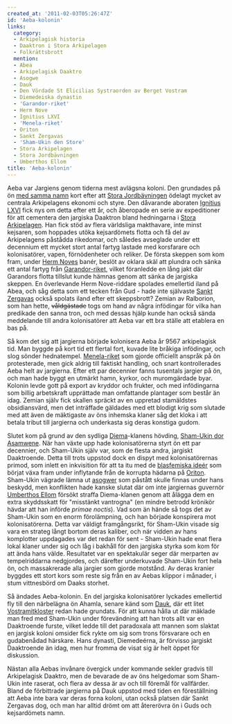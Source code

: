 ```yaml
---
created_at: '2011-02-03T05:26:47Z'
id: 'Aeba-kolonin'
links:
  category:
  - Arkipelagisk historia
  - Daaktron i Stora Arkipelagen
  - Folkrättsbrott
  mention:
  - Abea
  - Arkipelagisk Daaktro
  - Asogwe
  - Dauk
  - Den Vördade St Elicilias Systraorden av Berget Vostram
  - Diemedeiska dynastin
  - 'Garandor-riket'
  - Herm Nove
  - Ignitius LXVI
  - 'Menela-riket'
  - Oriton
  - Sankt Zergavas
  - 'Sham-Ukin den Store'
  - Stora Arkipelagen
  - Stora Jordbävningen
  - Umberthos Ellom
title: 'Aeba-kolonin'
---
```


Aeba var Jargiens genom tiderna mest avlägsna koloni. Den grundades på ön [med samma namn] kort
efter att [Stora Jordbävningen] ödelagt mycket av centrala Arkipelagens ekonomi och styre. Den
dåvarande aboraten [Ignitius LXVI] fick nys om detta efter ett år, och åberopade en serie av
expeditioner för att cementera den jargiska Daaktron bland hedningarna i [Stora Arkipelagen]. Han
fick stöd av flera världsliga makthavare, inte minst kejsaren, som hoppades utöka kejsardömets
flotta och få del av Arkipelagens påstådda rikedomar, och således avseglade under ett decennium ett
mycket stort antal fartyg lastade med korsfarare och kolonisatörer, vapen, förnödenheter och
reliker. De första skeppen som kom fram, under [Herm Noves] banér, beslöt av oklara skäl att plundra
och sänka ett antal fartyg från [Garandor-riket], vilket föranledde en lång jakt där Garandors
flotta tillslut kunde hämnas genom att sänka de jargiska skeppen. En överlevande Herm Nove-riddare
spolades emellertid iland på Abea, och såg detta som ett tecken från Gud - hade inte självaste
[Sankt Zergavas] också spolats iland efter ett skeppsbrott? Zemian av Ralborion, som han hette,
<s>våldgästade</s> togs om hand av några infödingar för vilka han predikade den sanna tron, och med
dessas hjälp kunde han också sända meddelande till andra kolonisatörer att Aeba var ett bra ställe
att etablera en bas på.

Så kom det sig att jargierna började kolonisera Aeba år 9567 arkipelagisk tid. Man byggde på kort
tid ett flertal fort, kuvade lite bråkiga infödingar, och slog sönder hednatempel. [Menela-riket]
som gjorde officiellt anspråk på ön protesterade, men gick aldrig till faktiskt handling, och snart
kontrollerades Aeba helt av jargierna. Efter ett par decennier fanns tusentals jargier på ön, och
man hade byggt en utmärkt hamn, kyrkor, och muromgärdade byar. Kolonin levde gott på export av
kryddor och frukter, och med infödingarna som billig arbetskraft upprättade man omfattande plantager
som består än idag. Zemian själv fick skallen spräckt av en uppretad stamäldstes obsidiansvärd, men
det inträffade gäldades med ett blodigt krig som slutade med att även de mäktigaste av öns inhemska
klaner såg det kloka i att betala tribut till jargierna och underkasta sig deras konstiga gudom.

Slutet kom på grund av den sydliga [Diema]-klanens hövding, [Sham-Ukin dor Asamwene]. När han växte
upp hade kolonisatörerna styrt ön ett par decennier, och Sham-Ukin själv var, som de flesta andra,
jargiskt Daaktroende. Detta till trots uppstod dock en dispyt med kolonisatörernas primod, som
inlett en inkvisition för att ta itu med de [blasfemiska ideér] som börjat växa fram under
inflytande från de korrupta hädarna på [Oriton]. Sham-Ukin vägrade lämna ut [asogwer] som påstått
skulle finnas under hans beskydd, men konflikten hade kanske slutat där om inte jargiernas guvernör
[Umberthos Ellom] försökt straffa Diema-klanen genom att ålägga dem en extra skyddsskatt för
"misstänkt vantrogna" (en mindre betrodd krönikör hävdar att han införde *primae noctis*). Vad som
än hände så togs det av Sham-Ukin som en enorm förolämpning, och han började konspirera mot
kolonisatörerna. Detta var väldigt framgångsrikt, för Sham-Ukin visade sig vara en strateg långt
bortom deras kaliber, och när vidden av hans komplotter uppdagades var det redan för sent -
Sham-Ukin hade enat flera lokal klaner under sig och låg i bakhåll för den jargiska styrka som kom
för att ända hans välde. Resultatet var en spektakulär seger där merparten av tempelriddarna
nedgjordes, och därefter underkuvade Sham-Ukin fort hela ön, och massakrerade alla jargier som
gjorde motstånd. Av deras kranier byggdes ett stort kors som reste sig från en av Aebas klippor i
månader, i stum vittnesbörd om Daaks storhet.

Så ändades Aeba-kolonin. En del jargiska kolonisatörer lyckades emellertid fly till den närbelägna
ön Ahamla, senare känd som [Dauk], där ett litet [Vostramitkloster] redan hade grundats. För att
kunna hålla ut där mäklade man fred med Sham-Ukin under förevändning att han trots allt var en
Daaktroende furste, vilket ledde till det paradoxala att mannen som slaktat en jargisk koloni
omsider fick rykte om sig som trons försvarare och en gudabenådad härskare. Hans dynasti,
Diemedeérna, är förvisso jargiskt Daaktroende än idag, men hur fromma de visat sig är helt öppet för
diskussion.

Nästan alla Aebas invånare övergick under kommande sekler gradvis till Arkipelagisk Daaktro, men de
bevarade de av öns helgedomar som Sham-Ukin inte raserat, och flera av dessa är av och till föremål
för vallfärder. Bland de förbittrade jargierna på Dauk uppstod med tiden en föreställning att Aeba
inte bara var deras forna koloni, utan också platsen där Sankt Zergavas dog, och man har alltid
drömt om att återerövra ön i Guds och kejsardömets namn.

  [med samma namn]: Abea
  [Stora Jordbävningen]: Stora_Jordbävningen
  [Ignitius LXVI]: Ignitius_LXVI
  [Stora Arkipelagen]: Stora_Arkipelagen
  [Herm Noves]: Herm_Nove
  [Garandor-riket]: Garandor-riket
  [Sankt Zergavas]: Sankt_Zergavas
  [Menela-riket]: Menela-riket
  [Diema]: Diemedeiska_dynastin
  [Sham-Ukin dor Asamwene]: Sham-Ukin_den_Store
  [blasfemiska ideér]: Arkipelagisk_Daaktro
  [Oriton]: Oriton
  [asogwer]: Asogwe
  [Umberthos Ellom]: Umberthos_Ellom
  [Dauk]: Dauk
  [Vostramitkloster]: Den_Vördade_St_Elicilias_Systraorden_av_Berget_Vostram